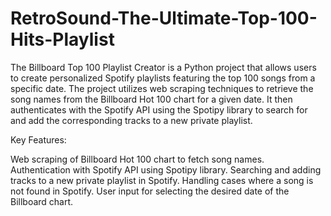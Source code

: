 # RetroSound-The-Ultimate-Top-100-Hits-Playlist

The Billboard Top 100 Playlist Creator is a Python project that allows users to create personalized Spotify playlists featuring the top 100 songs from a specific date. The project utilizes web scraping techniques to retrieve the song names from the Billboard Hot 100 chart for a given date. It then authenticates with the Spotify API using the Spotipy library to search for and add the corresponding tracks to a new private playlist.

Key Features:

Web scraping of Billboard Hot 100 chart to fetch song names.
Authentication with Spotify API using Spotipy library.
Searching and adding tracks to a new private playlist in Spotify.
Handling cases where a song is not found in Spotify.
User input for selecting the desired date of the Billboard chart.
